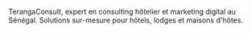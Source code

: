 TerangaConsult, expert en consulting hôtelier et marketing digital au Sénégal. Solutions sur-mesure pour hôtels, lodges et maisons d'hôtes.